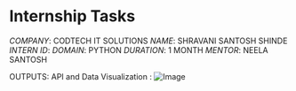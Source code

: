 # Internship Tasks
*COMPANY*: CODTECH IT SOLUTIONS
*NAME*: SHRAVANI SANTOSH SHINDE
*INTERN ID*: 
*DOMAIN*: PYTHON
*DURATION*: 1 MONTH
*MENTOR*: NEELA SANTOSH

OUTPUTS:
API and Data Visualization :
![Image](https://github.com/user-attachments/assets/0879d21b-8b2b-4961-bce5-2e44bb2680e2)
